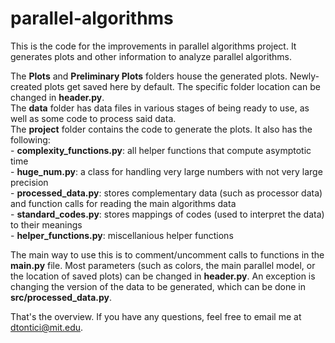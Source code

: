 # parallel-algorithms

This is the code for the improvements in parallel algorithms project. It generates plots and other information to analyze parallel algorithms.

The **Plots** and **Preliminary Plots** folders house the generated plots. Newly-created plots get saved here by default. The specific folder location can be changed in **header.py**.  
The **data** folder has data files in various stages of being ready to use, as well as some code to process said data.  
The **project** folder contains the code to generate the plots. It also has the following:  
    - **complexity_functions.py**: all helper functions that compute asymptotic time  
    - **huge_num.py**: a class for handling very large numbers with not very large precision  
    - **processed_data.py**: stores complementary data (such as processor data) and function calls for reading the main algorithms data  
    - **standard_codes.py**: stores mappings of codes (used to interpret the data) to their meanings  
    - **helper_functions.py**: miscellanious helper functions


The main way to use this is to comment/uncomment calls to functions in the **main.py** file. Most parameters (such as colors, the main parallel model, or the location of saved plots) can be changed in **header.py**. An exception is changing the version of the data to be generated, which can be done in **src/processed_data.py**.

That's the overview. If you have any questions, feel free to email me at dtontici@mit.edu.